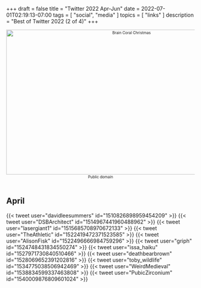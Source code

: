 +++
draft = false
title = "Twitter 2022 Apr-Jun"
date = 2022-07-01T02:19:13-07:00
tags = [
  "social",
  "media"
  ]
topics = [
  "links"
]
description = "Best of Twitter 2022 (2 of 4)"
+++
<div align="center" style="font-size:x-small"><img src="https://milkfish08.s3.amazonaws.com/photo/blog/15427837544_8a85f583df_h.jpg" width="654" height="388" alt="Brain Coral Christmas"
title="Brain Coral Christmas" /><br />
Public domain</div><br clear="all" />

## April

{{< tweet user="davidleesummers" id="1510826898959454209" >}}
{{< tweet user="DSBArchitect" id="1514967441960488962" >}}
{{< tweet user="lasergiant1" id="1515685708970672133" >}}
{{< tweet user="TheAthletic" id="1522419472371523585" >}}
{{< tweet user="AlisonFisk" id="1522496666984759296" >}}
{{< tweet user="griph" id="1524748431834550274" >}}
{{< tweet user="issa_haiku" id="1527971730840510466" >}}
{{< tweet user="deathbearbrown" id="1528069652391202816" >}}
{{< tweet user="toby_wildlife" id="1534775038506942469" >}}
{{< tweet user="WeirdMedieval" id="1538834599337463808" >}}
{{< tweet user="PubicZirconium" id="1540009876809601024" >}}

